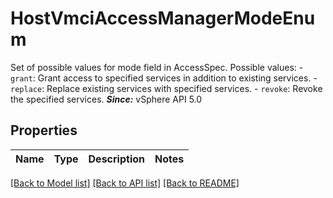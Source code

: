 # HostVmciAccessManagerModeEnum

Set of possible values for mode field in AccessSpec.  Possible values: - `grant`: Grant access to specified services in addition to existing services. - `replace`: Replace existing services with specified services. - `revoke`: Revoke the specified services.    ***Since:*** vSphere API 5.0 

## Properties
Name | Type | Description | Notes
------------ | ------------- | ------------- | -------------

[[Back to Model list]](../README.md#documentation-for-models) [[Back to API list]](../README.md#documentation-for-api-endpoints) [[Back to README]](../README.md)


